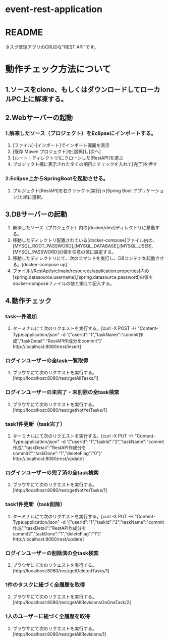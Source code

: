 # event-rest-application
# README #
タスク管理アプリのCRUDな"REST API"です。

# 動作チェック方法について
## 1.ソースをclone、もしくはダウンロードしてローカルPC上に解凍する。

## 2.Webサーバーの起動
### 1.解凍したソース（プロジェクト）をEclipseにインポートする。
1. [ファイル]-[インポート]でインポート画面を表示
2. [既存 Maven プロジェクト]を[選択]し[次へ]
3. [ルート・ディレクトリ]にクローンした[RestAPI]を選ぶ
4. プロジェクト欄に表示された全ての項目にチェックを入れて[完了]を押す
### 2.Eclipse上からSpringBootを起動させる。
1. プルジェクト[RestAPI]を右クリック→[実行]→[Spring Boot アプリケーション]と順に選択。

## 3.DBサーバーの起動
1. 解凍したソース（プロジェクト）内の[docker/dev/]ディレクトリに移動する。
2. 移動したディレクトリ配置されている[docker-compose]ファイル内の、[MYSQL_ROOT_PASSWORD],[MYSQL_DATABASE],[MYSQL_USER],[MYSQL_PASSWORD]の値を任意の値に設定する。
3. 移動したディレクトリにて、次のコマンドを実行し、DBコンテナを起動させる。[docker-compose up]
4. ファイル[/RestApi/src/main/resources/application.properties]内の[spring.datasource.username],[spring.datasource.password]の値をdocker-composeファイルの値と揃えて記入する。

## 4.動作チェック
### task一件追加
1. ターミナルにて次のリクエストを実行する。[curl -X POST -H "Content-Type:application/json" -d '{"userId":"1","taskName":"commit作成","taskDetail":"RestAPI作成分をcommit"}' http://localhost:8080/rest/insert]

### ログインユーザーの全task一覧取得
1. ブラウザにて次のリクエストを実行する。[http://localhost:8080/rest/getAllTasks/1]
### ログインユーザーの未完了・未削除の全task検索
1. ブラウザにて次のリクエストを実行する。[http://localhost:8080/rest/getNotYetTasks/1]

### task1件更新（task完了）
1. ターミナルにて次のリクエストを実行する。[curl -X PUT -H "Content-Type:application/json" -d '{"userId":"1","taskId":"2","taskName":"commit作成","taskDetail":"RestAPI作成分をcommit2","taskDone":"1","deleteFlag":"0"}' http://localhost:8080/rest/update]
### ログインユーザーの完了済の全task検索
1. ブラウザにて次のリクエストを実行する。[http://localhost:8080/rest/getNotYetTasks/1]

### task1件更新（task削除）
1. ターミナルにて次のリクエストを実行する。[curl -X PUT -H "Content-Type:application/json" -d '{"userId":"1","taskId":"2","taskName":"commit作成","taskDetail":"RestAPI作成分をcommit2","taskDone":"1","deleteFlag":"1"}' http://localhost:8080/rest/update]
### ログインユーザーの削除済の全task検索
1. ブラウザにて次のリクエストを実行する。[http://localhost:8080/rest/getDeletedTasks/1]

### 1件のタスクに紐づく全履歴を取得
1. ブラウザにて次のリクエストを実行する。[http://localhost:8080/rest/getAllRevisionsOnOneTask/2]
### 1人のユーザーに紐づく全履歴を取得
1. ブラウザにて次のリクエストを実行する。[http://localhost:8080/rest/getAllRevisions/1]
